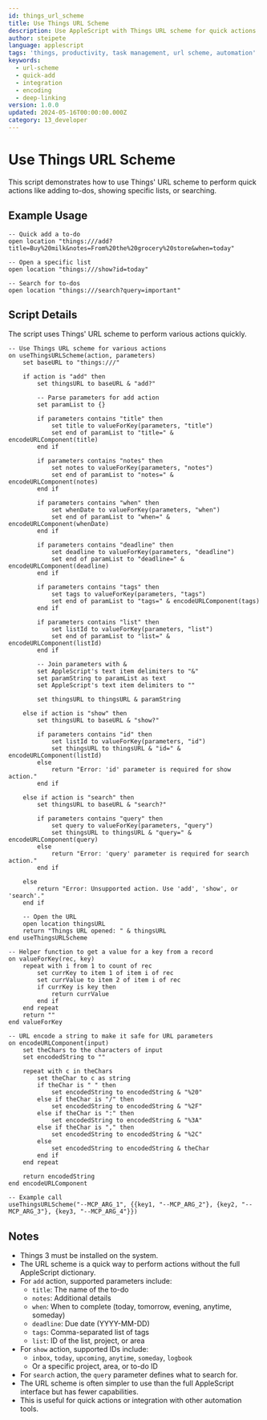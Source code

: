 ```yaml
---
id: things_url_scheme
title: Use Things URL Scheme
description: Use AppleScript with Things URL scheme for quick actions
author: steipete
language: applescript
tags: 'things, productivity, task management, url scheme, automation'
keywords:
  - url-scheme
  - quick-add
  - integration
  - encoding
  - deep-linking
version: 1.0.0
updated: 2024-05-16T00:00:00.000Z
category: 13_developer
---
```


# Use Things URL Scheme

This script demonstrates how to use Things' URL scheme to perform quick actions like adding to-dos, showing specific lists, or searching.

## Example Usage

```applescript
-- Quick add a to-do
open location "things:///add?title=Buy%20milk&notes=From%20the%20grocery%20store&when=today"

-- Open a specific list
open location "things:///show?id=today"

-- Search for to-dos
open location "things:///search?query=important"
```

## Script Details

The script uses Things' URL scheme to perform various actions quickly.

```applescript
-- Use Things URL scheme for various actions
on useThingsURLScheme(action, parameters)
    set baseURL to "things:///"
    
    if action is "add" then
        set thingsURL to baseURL & "add?"
        
        -- Parse parameters for add action
        set paramList to {}
        
        if parameters contains "title" then
            set title to valueForKey(parameters, "title")
            set end of paramList to "title=" & encodeURLComponent(title)
        end if
        
        if parameters contains "notes" then
            set notes to valueForKey(parameters, "notes")
            set end of paramList to "notes=" & encodeURLComponent(notes)
        end if
        
        if parameters contains "when" then
            set whenDate to valueForKey(parameters, "when")
            set end of paramList to "when=" & encodeURLComponent(whenDate)
        end if
        
        if parameters contains "deadline" then
            set deadline to valueForKey(parameters, "deadline")
            set end of paramList to "deadline=" & encodeURLComponent(deadline)
        end if
        
        if parameters contains "tags" then
            set tags to valueForKey(parameters, "tags")
            set end of paramList to "tags=" & encodeURLComponent(tags)
        end if
        
        if parameters contains "list" then
            set listId to valueForKey(parameters, "list")
            set end of paramList to "list=" & encodeURLComponent(listId)
        end if
        
        -- Join parameters with &
        set AppleScript's text item delimiters to "&"
        set paramString to paramList as text
        set AppleScript's text item delimiters to ""
        
        set thingsURL to thingsURL & paramString
        
    else if action is "show" then
        set thingsURL to baseURL & "show?"
        
        if parameters contains "id" then
            set listId to valueForKey(parameters, "id")
            set thingsURL to thingsURL & "id=" & encodeURLComponent(listId)
        else
            return "Error: 'id' parameter is required for show action."
        end if
        
    else if action is "search" then
        set thingsURL to baseURL & "search?"
        
        if parameters contains "query" then
            set query to valueForKey(parameters, "query")
            set thingsURL to thingsURL & "query=" & encodeURLComponent(query)
        else
            return "Error: 'query' parameter is required for search action."
        end if
        
    else
        return "Error: Unsupported action. Use 'add', 'show', or 'search'."
    end if
    
    -- Open the URL
    open location thingsURL
    return "Things URL opened: " & thingsURL
end useThingsURLScheme

-- Helper function to get a value for a key from a record
on valueForKey(rec, key)
    repeat with i from 1 to count of rec
        set currKey to item 1 of item i of rec
        set currValue to item 2 of item i of rec
        if currKey is key then
            return currValue
        end if
    end repeat
    return ""
end valueForKey

-- URL encode a string to make it safe for URL parameters
on encodeURLComponent(input)
    set theChars to the characters of input
    set encodedString to ""
    
    repeat with c in theChars
        set theChar to c as string
        if theChar is " " then
            set encodedString to encodedString & "%20"
        else if theChar is "/" then
            set encodedString to encodedString & "%2F"
        else if theChar is ":" then
            set encodedString to encodedString & "%3A"
        else if theChar is "," then
            set encodedString to encodedString & "%2C"
        else
            set encodedString to encodedString & theChar
        end if
    end repeat
    
    return encodedString
end encodeURLComponent

-- Example call
useThingsURLScheme("--MCP_ARG_1", {{key1, "--MCP_ARG_2"}, {key2, "--MCP_ARG_3"}, {key3, "--MCP_ARG_4"}})
```

## Notes

- Things 3 must be installed on the system.
- The URL scheme is a quick way to perform actions without the full AppleScript dictionary.
- For `add` action, supported parameters include:
  - `title`: The name of the to-do
  - `notes`: Additional details
  - `when`: When to complete (today, tomorrow, evening, anytime, someday)
  - `deadline`: Due date (YYYY-MM-DD)
  - `tags`: Comma-separated list of tags
  - `list`: ID of the list, project, or area
- For `show` action, supported IDs include:
  - `inbox`, `today`, `upcoming`, `anytime`, `someday`, `logbook`
  - Or a specific project, area, or to-do ID
- For `search` action, the `query` parameter defines what to search for.
- The URL scheme is often simpler to use than the full AppleScript interface but has fewer capabilities.
- This is useful for quick actions or integration with other automation tools.
